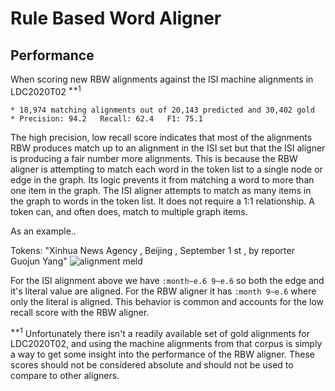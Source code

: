 # Rule Based Word Aligner


## Performance
When scoring new RBW alignments against the ISI machine alignments in LDC2020T02 <sup>**1</sup>
```
* 18,974 matching alignments out of 20,143 predicted and 30,402 gold
* Precision: 94.2   Recall: 62.4   F1: 75.1
```

The high precision, low recall score indicates that most of the alignments RBW produces match up to an
alignment in the ISI set but that the ISI aligner is producing a fair number more alignments.  This is
because the RBW aligner is attempting to match each word in the token list to a single node or edge in the graph. Its logic prevents it from matching a word to more than one item in the graph.  The ISI aligner attempts to match as many items in the graph to words in the token list.  It does not require
a 1:1 relationship.  A token can, and often does, match to multiple graph items.

As an example..

Tokens: "Xinhua News Agency , Beijing , September 1 st , by reporter Guojun Yang"
![alignment meld](rbw_vs_isi_alignments_example01.png)

For the ISI alignment above we have `:month~e.6 9~e.6` so both the edge and it's literal value are aligned.
For the RBW aligner it has `:month 9~e.6` where only the literal is aligned.  This behavior is common
and accounts for the low recall score with the RBW aligner.

<sup>**1</sup>
Unfortunately there isn't a readily available set of gold alignments for LDC2020T02, and using the machine alignments
from that corpus is simply a way to get some insight into the performance of the RBW aligner.  These scores should not
be considered absolute and should not be used to compare to other aligners.
